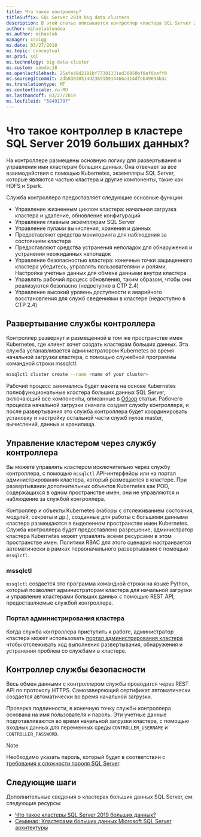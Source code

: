 ```yaml
---
title: Что такое контроллер?
titleSuffix: SQL Server 2019 big data clusters
description: В этой статье описывается контроллер кластера SQL Server 2019 больших данных (Предварительная версия).
author: mihaelablendea
ms.author: mihaelab
manager: craigg
ms.date: 03/27/2018
ms.topic: conceptual
ms.prod: sql
ms.technology: big-data-cluster
ms.custom: seodec18
ms.openlocfilehash: 25afe48d2191bf77301331ed30850bf0af0baff0
ms.sourcegitcommit: 2db83830514d23691b914466a314dfeb49094b3c
ms.translationtype: MT
ms.contentlocale: ru-RU
ms.lasthandoff: 03/27/2019
ms.locfileid: "58491797"
---
```

# <a name="what-is-the-controller-on-a-sql-server-2019-big-data-cluster"></a>Что такое контроллер в кластере SQL Server 2019 больших данных?

На контроллере размещены основную логику для развертывания и управления ими кластерам больших данных. Она отвечает за все взаимодействия с помощью Kubernetes, экземпляры SQL Server, которые являются частью кластера и другие компоненты, такие как HDFS и Spark. 

Служба контроллера предоставляет следующие основные функции:

- Управление жизненным циклом кластера: начальная загрузка кластера и удаление, обновление конфигураций
- Управление главным экземплярам SQL Server
- Управление пулами вычисления, хранения и данных
- Предоставляют средства мониторинга для наблюдения за состоянием кластера
- Предоставляют средства устранения неполадок для обнаружения и устранения неожиданных неполадок
- Управление безопасностью кластера: конечные точки защищенного кластера убедитесь, управлять пользователями и ролями, Настройка учетных данных для обмена данными внутри кластера
- Управлять рабочий процесс обновления, таким образом, чтобы они реализуются безопасно (недоступно в CTP 2.4)
- Управление высокий уровень доступности и аварийного восстановления для служб сведениями в кластере (недоступно в CTP 2.4)

## <a name="deploying-the-controller-service"></a>Развертывание службы контроллера

Контроллер развернут и размещенной в том же пространстве имен Kubernetes, где клиент хочет создать кластерам больших данных. Эта служба устанавливается администратором Kubernetes во время начальной загрузки кластера, с помощью служебной программы командной строки mssqlctl:

```bash
mssqlctl cluster create --name <name of your cluster>
```

Рабочий процесс занимались будет макета на основе Kubernetes полнофункциональные кластера больших данных SQL Server, включающий все компоненты, описанные в [Обзор](big-data-cluster-overview.md) статьи. Рабочего процесса начальной загрузки сначала создает службу контроллера, и после развертывания это служба контроллера будет координировать установку и настройку остальной части служб пулов master, вычислений, данных и хранилища.

## <a name="managing-the-cluster-through-the-controller-service"></a>Управление кластером через службу контроллера

Вы можете управлять кластером исключительно через службу контроллера, с помощью `mssqlctl` API-интерфейсы или на портал администрирования кластера, который размещается в кластере. При развертывании дополнительных объектов Kubernetes как POD, содержащихся в одном пространстве имен, они не управляются и наблюдение за службой контроллера.

Контроллер и объекты Kubernetes (наборы с отслеживанием состояния, модулей, секреты и др.), созданные для работы с большими данными кластера размещаются в выделенном пространстве имен Kubernetes. Служба контроллера будет предоставлено разрешение, администратор кластера Kubernetes может управлять всеми ресурсами в этом пространстве имен.  Политики RBAC для этого сценария настраивается автоматически в рамках первоначального развертывания с помощью `mssqlctl`. 

### <a name="mssqlctl"></a>mssqlctl

`mssqlctl` создается это программа командной строки на языке Python, который позволяет администраторам кластера для начальной загрузки и управление кластерами больших данных с помощью REST API, предоставляемые службой контроллера.

### <a name="cluster-administration-portal"></a>Портал администрирования кластера

Когда служба контроллера приступить к работе, администратор кластера может использовать [портал администрирования кластера](cluster-admin-portal.md) чтобы отслеживать ход выполнения развертывания, обнаружения и устранения проблем со службами в кластере.

## <a name="controller-service-security"></a>Контроллер службы безопасности

Весь обмен данными с контроллером службы проводится через REST API по протоколу HTTPS. Самозаверяющий сертификат автоматически создается автоматически во время начальной загрузки. 

Проверка подлинности, в конечную точку службы контроллера основана на имя пользователя и пароль. Эти учетные данные подготавливаются во время начальной загрузки кластера, с помощью входных данных для переменных среды `CONTROLLER_USERNAME` и `CONTROLLER_PASSWORD`.

> [!NOTE]
> Необходимо указать пароль, который будет в соответствии с [требования к сложности пароля SQL Server](https://docs.microsoft.com/sql/relational-databases/security/password-policy?view=sql-server-2017).

## <a name="next-steps"></a>Следующие шаги

Дополнительные сведения о кластерах больших данных SQL Server, см. следующие ресурсы:

- [Что такое кластеры SQL Server 2019 больших данных?](big-data-cluster-overview.md)
- [Семинар: Кластерами больших данных Microsoft SQL Server архитектуры](https://github.com/Microsoft/sqlworkshops/tree/master/sqlserver2019bigdataclusters)

